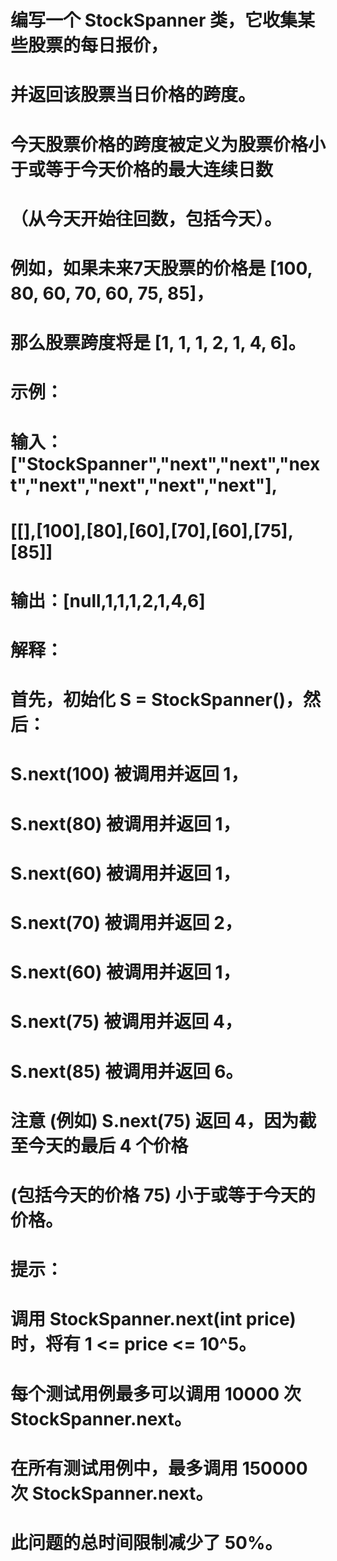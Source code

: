 # 编写一个 StockSpanner 类，它收集某些股票的每日报价，
# 并返回该股票当日价格的跨度。
# 今天股票价格的跨度被定义为股票价格小于或等于今天价格的最大连续日数
# （从今天开始往回数，包括今天）。
# 例如，如果未来7天股票的价格是 [100, 80, 60, 70, 60, 75, 85]，
# 那么股票跨度将是 [1, 1, 1, 2, 1, 4, 6]。
# 示例：
# 输入：["StockSpanner","next","next","next","next","next","next","next"], 
# [[],[100],[80],[60],[70],[60],[75],[85]]
# 输出：[null,1,1,1,2,1,4,6]
# 解释：
# 首先，初始化 S = StockSpanner()，然后：
# S.next(100) 被调用并返回 1，
# S.next(80) 被调用并返回 1，
# S.next(60) 被调用并返回 1，
# S.next(70) 被调用并返回 2，
# S.next(60) 被调用并返回 1，
# S.next(75) 被调用并返回 4，
# S.next(85) 被调用并返回 6。
# 注意 (例如) S.next(75) 返回 4，因为截至今天的最后 4 个价格
# (包括今天的价格 75) 小于或等于今天的价格。
# 提示：
# 调用 StockSpanner.next(int price) 时，将有 1 <= price <= 10^5。
# 每个测试用例最多可以调用  10000 次 StockSpanner.next。
# 在所有测试用例中，最多调用 150000 次 StockSpanner.next。
# 此问题的总时间限制减少了 50%。